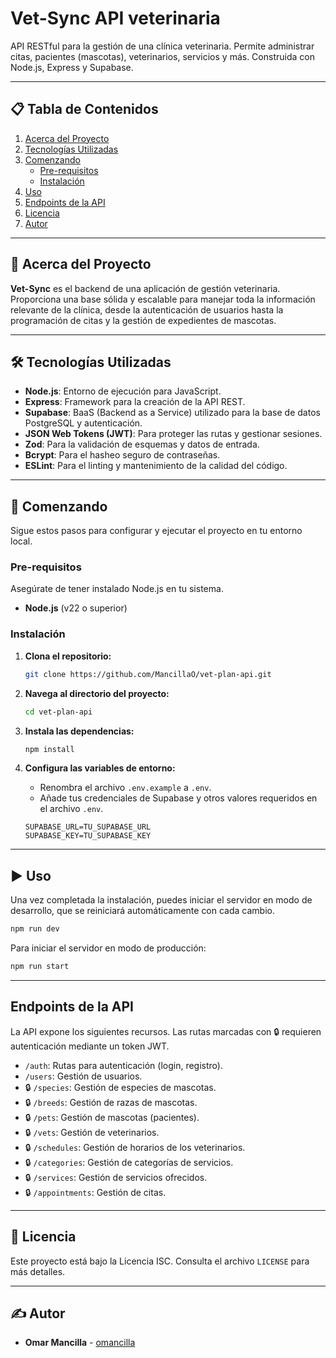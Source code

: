 # Vet-Sync API veterinaria

API RESTful para la gestión de una clínica veterinaria. Permite administrar citas, pacientes (mascotas), veterinarios, servicios y más. Construida con Node.js, Express y Supabase.

---

## 📋 Tabla de Contenidos

1.  [Acerca del Proyecto](#-acerca-del-proyecto)
2.  [Tecnologías Utilizadas](#-tecnologías-utilizadas)
3.  [Comenzando](#-comenzando)
    *   [Pre-requisitos](#pre-requisitos)
    *   [Instalación](#instalación)
4.  [Uso](#-uso)
5.  [Endpoints de la API](#-endpoints-de-la-api)
6.  [Licencia](#-licencia)
7.  [Autor](#-autor)

---

## 🚀 Acerca del Proyecto

**Vet-Sync** es el backend de una aplicación de gestión veterinaria. Proporciona una base sólida y escalable para manejar toda la información relevante de la clínica, desde la autenticación de usuarios hasta la programación de citas y la gestión de expedientes de mascotas.

---

## 🛠️ Tecnologías Utilizadas

*   **Node.js**: Entorno de ejecución para JavaScript.
*   **Express**: Framework para la creación de la API REST.
*   **Supabase**: BaaS (Backend as a Service) utilizado para la base de datos PostgreSQL y autenticación.
*   **JSON Web Tokens (JWT)**: Para proteger las rutas y gestionar sesiones.
*   **Zod**: Para la validación de esquemas y datos de entrada.
*   **Bcrypt**: Para el hasheo seguro de contraseñas.
*   **ESLint**: Para el linting y mantenimiento de la calidad del código.

---

## 🏁 Comenzando

Sigue estos pasos para configurar y ejecutar el proyecto en tu entorno local.

### Pre-requisitos

Asegúrate de tener instalado Node.js en tu sistema.

*   **Node.js** (v22 o superior)

### Instalación

1.  **Clona el repositorio:**
    ```sh
    git clone https://github.com/MancillaO/vet-plan-api.git
    ```

2.  **Navega al directorio del proyecto:**
    ```sh
    cd vet-plan-api
    ```

3.  **Instala las dependencias:**
    ```sh
    npm install
    ```

4.  **Configura las variables de entorno:**
    *   Renombra el archivo `.env.example` a `.env`.
    *   Añade tus credenciales de Supabase y otros valores requeridos en el archivo `.env`.

    ```env
    SUPABASE_URL=TU_SUPABASE_URL
    SUPABASE_KEY=TU_SUPABASE_KEY
    ```

---

## ▶️ Uso

Una vez completada la instalación, puedes iniciar el servidor en modo de desarrollo, que se reiniciará automáticamente con cada cambio.

```sh
npm run dev
```

Para iniciar el servidor en modo de producción:

```sh
npm run start
```

---

## Endpoints de la API

La API expone los siguientes recursos. Las rutas marcadas con 🔒 requieren autenticación mediante un token JWT.

*   `/auth`: Rutas para autenticación (login, registro).
*   `/users`: Gestión de usuarios.
*   🔒 `/species`: Gestión de especies de mascotas.
*   🔒 `/breeds`: Gestión de razas de mascotas.
*   🔒 `/pets`: Gestión de mascotas (pacientes).
*   🔒 `/vets`: Gestión de veterinarios.
*   🔒 `/schedules`: Gestión de horarios de los veterinarios.
*   🔒 `/categories`: Gestión de categorías de servicios.
*   🔒 `/services`: Gestión de servicios ofrecidos.
*   🔒 `/appointments`: Gestión de citas.

---

## 📄 Licencia

Este proyecto está bajo la Licencia ISC. Consulta el archivo `LICENSE` para más detalles.

---

## ✍️ Autor

*   **Omar Mancilla** - [omancilla](https://github.com/MancillaO)
